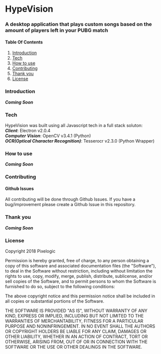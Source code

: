 # HypeVision

### A desktop application that plays custom songs based on the amount of players left in your PUBG match

#### Table Of Contents

1.  [Introduction](#introduction)
2.  [Tech](#tech)
3.  [How to use](#how-to-use)
4.  [Contributing](#contributing)
5.  [Thank you](#thank-you)
6.  [License](#license)

### Introduction

**_Coming Soon_**

### Tech

HypeVision was built using all Javascript tech in a full stack soluton:<br>
**_Client_**: Electron v2.0.4<br>
**_Computer Vision_**: OpenCV v3.4.1 (Python)<br>
**_OCR(Optical Character Recognition)_**: Tesserocr v2.3.0 (Python Wrapper)

### How to use

**_Coming Soon_**

### Contributing

#### Github Issues

All contributing will be done through Github Issues. If you have a bug/improvement please create a Github Issue in this repository.

### Thank you

**_Coming Soon_**

### License

Copyright 2018 Pixelogic

Permission is hereby granted, free of charge, to any person obtaining a copy of this software and associated documentation files (the "Software"), to deal in the Software without restriction, including without limitation the rights to use, copy, modify, merge, publish, distribute, sublicense, and/or sell copies of the Software, and to permit persons to whom the Software is furnished to do so, subject to the following conditions:

The above copyright notice and this permission notice shall be included in all copies or substantial portions of the Software.

THE SOFTWARE IS PROVIDED "AS IS", WITHOUT WARRANTY OF ANY KIND, EXPRESS OR IMPLIED, INCLUDING BUT NOT LIMITED TO THE WARRANTIES OF MERCHANTABILITY, FITNESS FOR A PARTICULAR PURPOSE AND NONINFRINGEMENT. IN NO EVENT SHALL THE AUTHORS OR COPYRIGHT HOLDERS BE LIABLE FOR ANY CLAIM, DAMAGES OR OTHER LIABILITY, WHETHER IN AN ACTION OF CONTRACT, TORT OR OTHERWISE, ARISING FROM, OUT OF OR IN CONNECTION WITH THE SOFTWARE OR THE USE OR OTHER DEALINGS IN THE SOFTWARE.
